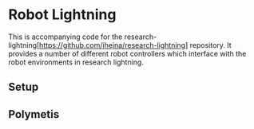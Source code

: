 # Robot Lightning

This is accompanying code for the research-lightning[https://github.com/jhejna/research-lightning] repository. It provides a number of different robot controllers which interface with the robot environments in research lightning.


## Setup


## Polymetis


